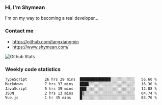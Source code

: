 ### Hi, I'm Shymean

I'm on my way to becoming a real developer...

### Contact me

- <https://github.com/tangxiangmin>
- <https://www.shymean.com/>

![Github Stats](https://github-readme-stats.vercel.app/api?username=tangxiangmin&show_icons=true&theme=dark)


###  Weekly code statistics

<!--START_SECTION:waka-->

```txt
TypeScript        26 hrs 29 mins  ██████████████░░░░░░░░░░░   56.60 %
Markdown          7 hrs 37 mins   ████░░░░░░░░░░░░░░░░░░░░░   16.30 %
JavaScript        5 hrs 39 mins   ███░░░░░░░░░░░░░░░░░░░░░░   12.08 %
JSON              2 hrs 13 mins   █▒░░░░░░░░░░░░░░░░░░░░░░░   04.74 %
Vue.js            1 hr 45 mins    █░░░░░░░░░░░░░░░░░░░░░░░░   03.76 %
```

<!--END_SECTION:waka-->
